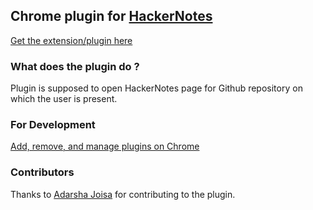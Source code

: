 ## Chrome plugin for [HackerNotes](http://hackernotes.org)

[Get the extension/plugin here](https://chrome.google.com/webstore/detail/hackernotes-plugin/acphikopigkpfbkonnacihkhcefdeagg)

### What does the plugin do ?
Plugin is supposed to open HackerNotes page for Github repository on which the user is present.

### For Development
[Add, remove, and manage plugins on Chrome](https://support.google.com/chrome/answer/142064?hl=en)

### Contributors
Thanks to [Adarsha Joisa](https://github.com/adarshajoisa/) for contributing to the plugin.
